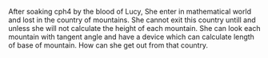After soaking cph4 by the blood of Lucy, She enter in mathematical world and lost in the country of mountains. She cannot exit this country untill and unless she will not calculate the height of each mountain. She can look each mountain with tangent angle and have a device which can calculate length of base of mountain. How can she get out from that country.